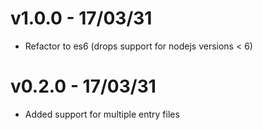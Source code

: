 # v1.0.0 - 17/03/31

- Refactor to es6 (drops support for nodejs versions < 6)

# v0.2.0 - 17/03/31

- Added support for multiple entry files
